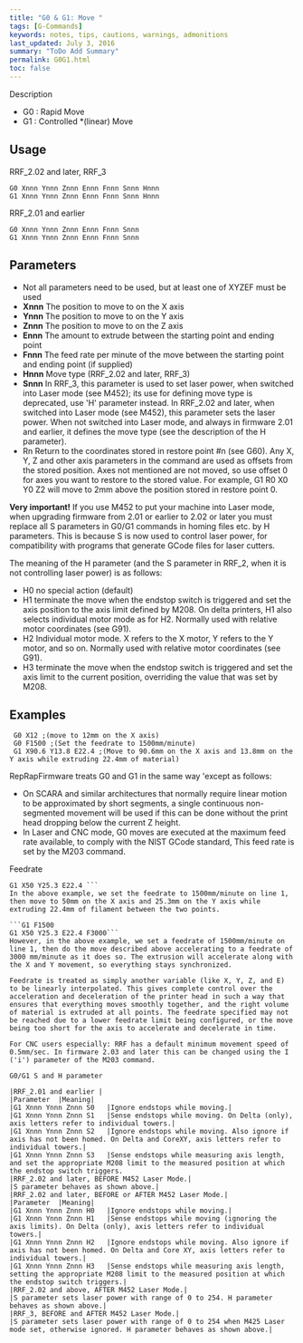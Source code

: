 ```yaml
---
title: "G0 & G1: Move " 
tags: [G-Commands]
keywords: notes, tips, cautions, warnings, admonitions
last_updated: July 3, 2016
summary: "ToDo Add Summary"
permalink: G0G1.html
toc: false
---
```


Description

+ G0 : Rapid Move
+ G1 : Controlled *(linear) Move

## Usage ##

RRF_2.02 and later, RRF_3
```
G0 Xnnn Ynnn Znnn Ennn Fnnn Snnn Hnnn
G1 Xnnn Ynnn Znnn Ennn Fnnn Snnn Hnnn
```

RRF_2.01 and earlier
```
G0 Xnnn Ynnn Znnn Ennn Fnnn Snnn
G1 Xnnn Ynnn Znnn Ennn Fnnn Snnn
```

## Parameters ##

+ Not all parameters need to be used, but at least one of XYZEF must be used
+ **Xnnn** The position to move to on the X axis
+ **Ynnn** The position to move to on the Y axis
+ **Znnn** The position to move to on the Z axis
+ **Ennn** The amount to extrude between the starting point and ending point
+ **Fnnn** The feed rate per minute of the move between the starting point and ending point (if supplied)
+ **Hnnn** Move type (RRF_2.02 and later, RRF_3)
+ **Snnn** In RRF_3, this parameter is used to set laser power, when switched into Laser mode (see M452); its use for defining move type is deprecated, use 'H' parameter instead. In RRF_2.02 and later, when switched into Laser mode (see M452), this parameter sets the laser power. When not switched into Laser mode, and always in firmware 2.01 and earlier, it defines the move type (see the description of the H parameter).
+ Rn Return to the coordinates stored in restore point #n (see G60). Any X, Y, Z and other axis parameters in the command are used as offsets from the stored position. Axes not mentioned are not moved, so use offset 0 for axes you want to restore to the stored value. For example, G1 R0 X0 Y0 Z2 will move to 2mm above the position stored in restore point 0.

**Very important!** If you use M452 to put your machine into Laser mode, when upgrading firmware from 2.01 or earlier to 2.02 or later you must replace all S parameters in G0/G1 commands in homing files etc. by H parameters. This is because S is now used to control laser power, for compatibility with programs that generate GCode files for laser cutters.

The meaning of the H parameter (and the S parameter in RRF_2, when it is not controlling laser power) is as follows:

+ H0 no special action (default)
+ H1 terminate the move when the endstop switch is triggered and set the axis position to the axis limit defined by M208. On delta printers, H1 also selects individual motor mode as for H2. Normally used with relative motor coordinates (see G91).
+ H2 Individual motor mode. X refers to the X motor, Y refers to the Y motor, and so on. Normally used with relative motor coordinates (see G91).
+ H3 terminate the move when the endstop switch is triggered and set the axis limit to the current position, overriding the value that was set by M208.

## Examples ##

```
 G0 X12 ;(move to 12mm on the X axis) 
 G0 F1500 ;(Set the feedrate to 1500mm/minute) 
 G1 X90.6 Y13.8 E22.4 ;(Move to 90.6mm on the X axis and 13.8mm on the Y axis while extruding 22.4mm of material) 
```

RepRapFirmware treats G0 and G1 in the same way 'except as follows:

+ On SCARA and similar architectures that normally require linear motion to be approximated by short segments, a single continuous non-segmented movement will be used if this can be done without the print head dropping below the current Z height.
+ In Laser and CNC mode, G0 moves are executed at the maximum feed rate available, to comply with the NIST GCode standard, This feed rate is set by the M203 command.

Feedrate

```G1 F1500
G1 X50 Y25.3 E22.4 ```
In the above example, we set the feedrate to 1500mm/minute on line 1, then move to 50mm on the X axis and 25.3mm on the Y axis while extruding 22.4mm of filament between the two points.

```G1 F1500
G1 X50 Y25.3 E22.4 F3000```
However, in the above example, we set a feedrate of 1500mm/minute on line 1, then do the move described above accelerating to a feedrate of 3000 mm/minute as it does so. The extrusion will accelerate along with the X and Y movement, so everything stays synchronized.

Feedrate is treated as simply another variable (like X, Y, Z, and E) to be linearly interpolated. This gives complete control over the acceleration and deceleration of the printer head in such a way that ensures that everything moves smoothly together, and the right volume of material is extruded at all points. The feedrate specified may not be reached due to a lower feedrate limit being configured, or the move being too short for the axis to accelerate and decelerate in time.

For CNC users especially: RRF has a default minimum movement speed of 0.5mm/sec. In firmware 2.03 and later this can be changed using the I ('i') parameter of the M203 command.

G0/G1 S and H parameter

|RRF_2.01 and earlier |
|Parameter	|Meaning|
|G1 Xnnn Ynnn Znnn S0	|Ignore endstops while moving.|
|G1 Xnnn Ynnn Znnn S1	|Sense endstops while moving. On Delta (only), axis letters refer to individual towers.|
|G1 Xnnn Ynnn Znnn S2	|Ignore endstops while moving. Also ignore if axis has not been homed. On Delta and CoreXY, axis letters refer to individual towers.|
|G1 Xnnn Ynnn Znnn S3	|Sense endstops while measuring axis length, and set the appropriate M208 limit to the measured position at which the endstop switch triggers.
|RRF_2.02 and later, BEFORE M452 Laser Mode.|
|S parameter behaves as shown above.|
|RRF_2.02 and later, BEFORE or AFTER M452 Laser Mode.|
|Parameter	|Meaning|
|G1 Xnnn Ynnn Znnn H0	|Ignore endstops while moving.|
|G1 Xnnn Ynnn Znnn H1	|Sense endstops while moving (ignoring the axis limits). On Delta (only), axis letters refer to individual towers.|
|G1 Xnnn Ynnn Znnn H2	|Ignore endstops while moving. Also ignore if axis has not been homed. On Delta and Core XY, axis letters refer to individual towers.|
|G1 Xnnn Ynnn Znnn H3	|Sense endstops while measuring axis length, setting the appropriate M208 limit to the measured position at which the endstop switch triggers.|
|RRF_2.02 and above, AFTER M452 Laser Mode.|
|S parameter sets laser power with range of 0 to 254. H parameter behaves as shown above.|
|RRF_3, BEFORE and AFTER M452 Laser Mode.|
|S parameter sets laser power with range of 0 to 254 when M425 Laser mode set, otherwise ignored. H parameter behaves as shown above.|

